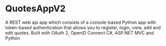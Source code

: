 # QuotesAppV2
 A REST web api app which consists of a console-based Python app with token-based authentication that allows you to register, login, view, add and edit quotes. Built with OAuth 2, OpenID Connect C#, ASP.NET MVC and Python
